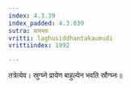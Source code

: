 ```yaml
---
index: 4.3.39
index_padded: 4.3.039
sutra: प्रायभवः
vritti: laghusiddhantakaumudi
vrittiindex: 1092

---
```

तत्रेत्येव। स्रुग्घ्ने प्रायेण बाहुल्येन भवति स्रौग्घ्नः॥